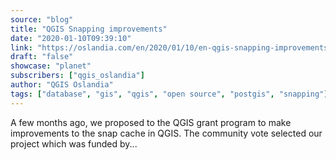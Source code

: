 ```yaml
---
source: "blog"
title: "QGIS Snapping improvements"
date: "2020-01-10T09:39:10"
link: "https://oslandia.com/en/2020/01/10/en-qgis-snapping-improvements/"
draft: "false"
showcase: "planet"
subscribers: ["qgis_oslandia"]
author: "QGIS Oslandia"
tags: ["database", "gis", "qgis", "open source", "postgis", "snapping"]
---
```


A few months ago, we proposed to the QGIS grant program to make improvements to the snap cache in QGIS. The community vote selected our project which was funded by...
